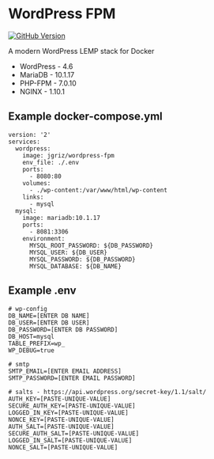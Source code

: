 # WordPress FPM

[![GitHub Version](https://img.shields.io/github/tag/joshcummingsdesign/wordpress-fpm.svg?maxAge=2592000)](https://github.com/joshcummingsdesign/wordpress-fpm)

A modern WordPress LEMP stack for Docker

* WordPress - 4.6
* MariaDB - 10.1.17
* PHP-FPM - 7.0.10
* NGINX - 1.10.1

## Example docker-compose.yml

```shell
version: '2'
services:
  wordpress:
    image: jgriz/wordpress-fpm
    env_file: ./.env
    ports:
      - 8080:80
    volumes:
      - ./wp-content:/var/www/html/wp-content
    links:
      - mysql
  mysql:
    image: mariadb:10.1.17
    ports:
      - 8081:3306
    environment:
      MYSQL_ROOT_PASSWORD: ${DB_PASSWORD}
      MYSQL_USER: ${DB_USER}
      MYSQL_PASSWORD: ${DB_PASSWORD}
      MYSQL_DATABASE: ${DB_NAME}
```

## Example .env

```shell
# wp-config
DB_NAME=[ENTER DB NAME]
DB_USER=[ENTER DB USER]
DB_PASSWORD=[ENTER DB PASSWORD]
DB_HOST=mysql
TABLE_PREFIX=wp_
WP_DEBUG=true

# smtp
SMTP_EMAIL=[ENTER EMAIL ADDRESS]
SMTP_PASSWORD=[ENTER EMAIL PASSWORD]

# salts - https://api.wordpress.org/secret-key/1.1/salt/
AUTH_KEY=[PASTE-UNIQUE-VALUE]
SECURE_AUTH_KEY=[PASTE-UNIQUE-VALUE]
LOGGED_IN_KEY=[PASTE-UNIQUE-VALUE]
NONCE_KEY=[PASTE-UNIQUE-VALUE]
AUTH_SALT=[PASTE-UNIQUE-VALUE]
SECURE_AUTH_SALT=[PASTE-UNIQUE-VALUE]
LOGGED_IN_SALT=[PASTE-UNIQUE-VALUE]
NONCE_SALT=[PASTE-UNIQUE-VALUE]
```
